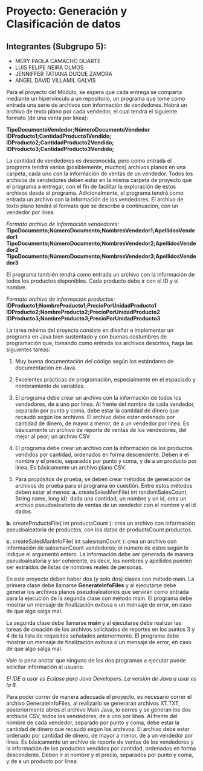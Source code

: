 
# Proyecto: Generación y Clasificación de datos

## Integrantes (Subgrupo 5):
- MERY PAOLA CAMACHO DUARTE
- LUIS FELIPE NEIRA OLMOS
- JENNIFFER TATIANA DUQUE ZAMORA
- ANGEL DAVID VILLAMIL GALVIS

Para el proyecto del Módulo, se espera que cada entrega se comparta mediante un hipervínculo a un repositorio, un programa que tome como entrada una serie de archivos 
con información de vendedores. Habrá un archivo de texto plano por cada vendedor, el cual tendrá el siguiente formato (de una venta por línea):

 __TipoDocumentoVendedor;NúmeroDocumentoVendedor__
 __IDProducto1;CantidadProducto1Vendido;__
 __IDProducto2;CantidadProducto2Vendido;__
 __IDProducto3;CantidadProducto3Vendido;__

La cantidad de vendedores es desconocida, pero como entrada el programa tendrá varios (posiblemente, muchos) archivos planos en una carpeta, cada uno con la información de ventas de un vendedor. Todos los archivos de vendedores deben estar en la misma carpeta de 
proyecto que el programa a entregar, con el fin de facilitar la exploración de estos archivos desde el programa.
Adicionalmente, el programa tendrá como entrada un archivo con la información de los vendedores. El archivo de texto plano tendrá el formato que se describe a continuación, con 
un vendedor por línea.

_Formato archivo de información vendedores:_
 __TipoDocumento;NúmeroDocumento;NombresVendedor1;ApellidosVendedor1__
 __TipoDocumento;NúmeroDocumento;NombresVendedor2;ApellidosVendedor2__
 __TipoDocumento;NúmeroDocumento;NombresVendedor3;ApellidosVendedor3__

El programa también tendrá como entrada un archivo con la información de todos los productos disponibles. Cada producto debe ir con el ID y el nombre.

_Formato archivo de información productos:_
__IDProducto1;NombreProducto1;PrecioPorUnidadProducto1__
__IDProducto2;NombreProducto2;PrecioPorUnidadProducto2__
__IDProducto3;NombreProducto3;PrecioPorUnidadProducto3__

La tarea mínima del proyecto consiste en diseñar e implementar un programa en Java bien sustentado y con buenas costumbres de programación que, tomando como entrada los archivos descritos, haga las siguientes tareas:

 1. Muy buena documentación del código según los estándares de documentación en Java.

 2. Excelentes prácticas de programación, especialmente en el espaciado y nombramiento de variables.

 3. El programa debe crear un archivo con la información de todos los vendedores, de a uno por línea. Al frente del nombre de cada vendedor, separado por punto y coma, debe estar la cantidad de dinero que recaudó según los archivos. El archivo debe estar ordenado por cantidad de dinero, de mayor a menor, de a un vendedor por línea. Es básicamente un archivo de reporte de ventas de los vendedores, del mejor al peor; un archivo CSV.

 4. El programa debe crear un archivo con la información de los productos vendidos por cantidad, ordenados en forma descendente. Deben ir el nombre y el precio, separados por punto y coma, y de a un producto por línea. Es básicamente un archivo plano CSV.

 5. Para propósitos de prueba, se deben crear métodos de generación de archivos de prueba para el programa en cuestión. Entre estos métodos deben estar al menos:
__a.__ createSalesMenFile( int randomSalesCount, String name, long id): dada una cantidad, un nombre y un id, crea un archivo pseudoaleatorio de ventas de un vendedor con el nombre y el id dados.
 
__b.__ createProductsFile( int productsCount ): crea un archivo con información pseudoaleatoria de productos, con los datos de productsCount productos.

__c.__ createSalesManInfoFile( int salesmanCount ): crea un archivo con información de 
salesmanCount vendedores; el número de estos según lo indique el argumento entero. La información debe ser generada de manera pseudoaleatoria y ser coherente, es decir, los nombres y apellidos pueden ser extraídos de listas de nombres reales de personas.



En este proyecto deben haber dos (y solo dos) clases con método main. 
La primera clase debe llamarse __GenerateInfoFiles__ y al ejecutarse debe generar los archivos planos pseudoaleatorios que servirán como entrada para la ejecución de la segunda clase con método main. El programa debe mostrar un mensaje de finalización exitosa o un mensaje de error, en caso de que algo salga mal.

La segunda clase debe llamarse __main__ y al ejecutarse debe realizar las tareas de creación de los archivos solicitados de reportes en los puntos 3 y 4 de la lista de requisitos señalados anteriormente. El programa debe mostrar un mensaje de finalización exitosa o un mensaje de 
error, en caso de que algo salga mal.

Vale la pena anotar que ninguno de los dos programas a ejecutar puede solicitar información al 
usuario. 

_El IDE a usar es Eclipse para Java Developers. La versión de Java a usar es la 8._

Para poder correr de manera adecuada el proyecto, es necesario correr el archivo GenerateInfoFiles, al realizarlo se generaran archivos XT.TXT, posteriormente abres el archivo Main.Java, lo corres y se generan los dos archivos CSV, todos los vendedores, de a uno por línea. Al frente del nombre de cada vendedor, separado por punto y coma, debe estar la cantidad de dinero que recaudó según los archivos. El archivo debe estar ordenado por cantidad de dinero, de mayor a menor, de a un vendedor por línea. Es básicamente un archivo de reporte de ventas de los vendedores y la información de los productos vendidos por cantidad, ordenados en forma descendente. Deben ir el nombre y el precio, separados por punto y coma, y de a un producto por línea.
